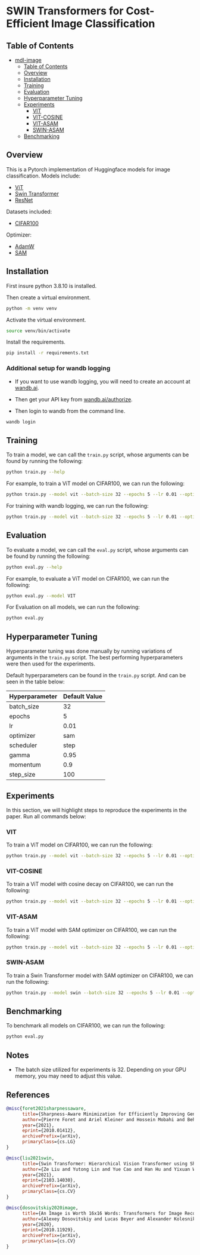 # SWIN Transformers for Cost-Efficient Image Classification

## Table of Contents

- [mdl-image](#mdl-image)
  - [Table of Contents](#table-of-contents)
  - [Overview](#overview)
  - [Installation](#installation)
  - [Training](#training)
  - [Evaluation](#evaluation)
  - [Hyperparameter Tuning](#hyperparameter-tuning)
  - [Experiments](#experiments)
    - [VIT](#vit)
    - [VIT-COSINE](#vit-cosine)
    - [VIT-ASAM](#vit-asam)
    - [SWIN-ASAM](#swin-asam)
  - [Benchmarking](#benchmarking)

## Overview

This is a Pytorch implementation of Huggingface models for image classification.
Models include:
- [ViT](https://arxiv.org/abs/2010.11929)
- [Swin Transformer](https://arxiv.org/abs/2103.14030)
- [ResNet](https://arxiv.org/abs/1512.03385)

Datasets included:
- [CIFAR100](https://www.cs.toronto.edu/~kriz/cifar.html)

Optimizer:
- [AdamW](https://arxiv.org/abs/1711.05101)
- [SAM](https://arxiv.org/abs/2010.01412)

## Installation

First insure python 3.8.10 is installed.

Then create a virtual environment.

```bash
python -m venv venv
```

Activate the virtual environment.

```bash
source venv/bin/activate
```

Install the requirements.

```bash
pip install -r requirements.txt
```

### Additional setup for wandb logging

- If you want to use wandb logging, you will need to create an account at [wandb.ai](https://wandb.ai/).

- Then get your API key from [wandb.ai/authorize](https://wandb.ai/authorize).

- Then login to wandb from the command line.

```bash
wandb login
```

## Training

To train a model, we can call the `train.py` script, whose arguments can be found by running the following:

```bash
python train.py --help
```

For example, to train a ViT model on CIFAR100, we can run the following:

```bash
python train.py --model vit --batch-size 32 --epochs 5 --lr 0.01 --optimizer sam
```

For training with wandb logging, we can run the following:

```bash
python train.py --model vit --batch-size 32 --epochs 5 --lr 0.01 --optimizer sam -W
```


## Evaluation

To evaluate a model, we can call the `eval.py` script, whose arguments can be found by running the following:

```bash
python eval.py --help
```

For example, to evaluate a ViT model on CIFAR100, we can run the following:

```bash
python eval.py --model VIT
```

For Evaluation on all models, we can run the following:

```bash
python eval.py
```

## Hyperparameter Tuning

Hyperparameter tuning was done manually by running variations of arguments in the `train.py` script. The best performing hyperparameters were then used for the experiments.

Default hyperparameters can be found in the `train.py` script. And can be seen in the table below:

| Hyperparameter | Default Value |
| -------------- | ------------- |
| batch_size     | 32            |
| epochs         | 5             |
| lr             | 0.01          |
| optimizer      | sam           |
| scheduler      | step          |
| gamma          | 0.95          |
| momentum       | 0.9           |
| step_size      | 100           |

## Experiments

In this section, we will highlight steps to reproduce the experiments in the paper. Run all commands below:

### VIT

To train a ViT model on CIFAR100, we can run the following:

```bash
python train.py --model vit --batch-size 32 --epochs 5 --lr 0.01 --optimizer adam --scheduler step
```

### VIT-COSINE

To train a ViT model with cosine decay on CIFAR100, we can run the following:

```bash
python train.py --model vit --batch-size 32 --epochs 5 --lr 0.01 --optimizer adam --scheduler cosine
```

### VIT-ASAM

To train a ViT model with SAM optimizer on CIFAR100, we can run the following:

```bash
python train.py --model vit --batch-size 32 --epochs 5 --lr 0.01 --optimizer sam
```

### SWIN-ASAM

To train a Swin Transformer model with SAM optimizer on CIFAR100, we can run the following:

```bash
python train.py --model swin --batch-size 32 --epochs 5 --lr 0.01 --optimizer sam
```

## Benchmarking

To benchmark all models on CIFAR100, we can run the following:

```bash
python eval.py
```

## Notes

- The batch size utilized for experiments is 32. Depending on your GPU memory, you may need to adjust this value.

<!-- cite sam.py -->
## References

```bibtex
@misc{foret2021sharpnessaware,
      title={Sharpness-Aware Minimization for Efficiently Improving Generalization}, 
      author={Pierre Foret and Ariel Kleiner and Hossein Mobahi and Behnam Neyshabur},
      year={2021},
      eprint={2010.01412},
      archivePrefix={arXiv},
      primaryClass={cs.LG}
}
```

```bibtex
@misc{liu2021swin,
      title={Swin Transformer: Hierarchical Vision Transformer using Shifted Windows}, 
      author={Ze Liu and Yutong Lin and Yue Cao and Han Hu and Yixuan Wei and Zheng Zhang and Stephen Lin and Baining Guo},
      year={2021},
      eprint={2103.14030},
      archivePrefix={arXiv},
      primaryClass={cs.CV}
}
```

```bibtex
@misc{dosovitskiy2020image,
      title={An Image is Worth 16x16 Words: Transformers for Image Recognition at Scale}, 
      author={Alexey Dosovitskiy and Lucas Beyer and Alexander Kolesnikov and Dirk Weissenborn and Xiaohua Zhai and Thomas Unterthiner and Mostafa Dehghani and Matthias Minderer and Georg Heigold and Sylvain Gelly and Jakob Uszkoreit and Neil Houlsby},
      year={2020},
      eprint={2010.11929},
      archivePrefix={arXiv},
      primaryClass={cs.CV}
}
```
